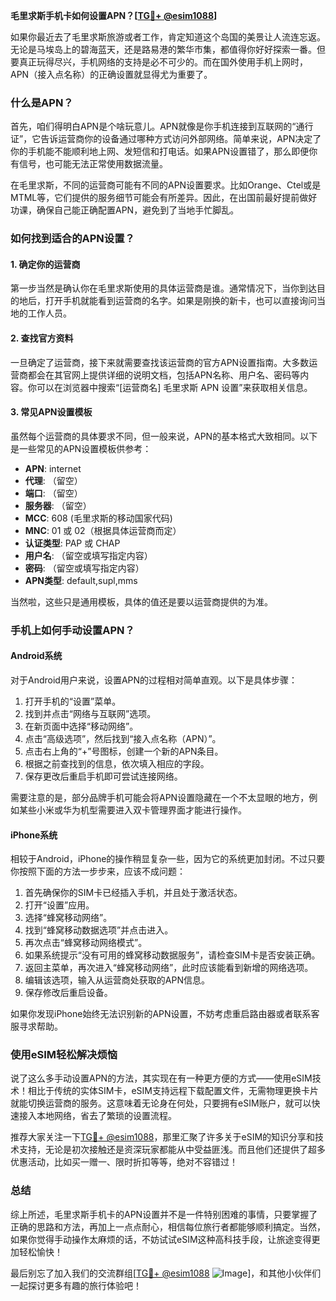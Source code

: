 **毛里求斯手机卡如何设置APN？[[TG💪+ @esim1088](https://t.me/s/esim1088)]**

如果你最近去了毛里求斯旅游或者工作，肯定知道这个岛国的美景让人流连忘返。无论是马埃岛上的碧海蓝天，还是路易港的繁华市集，都值得你好好探索一番。但要真正玩得尽兴，手机网络的支持是必不可少的。而在国外使用手机上网时，APN（接入点名称）的正确设置就显得尤为重要了。

### 什么是APN？

首先，咱们得明白APN是个啥玩意儿。APN就像是你手机连接到互联网的“通行证”，它告诉运营商你的设备通过哪种方式访问外部网络。简单来说，APN决定了你的手机能不能顺利地上网、发短信和打电话。如果APN设置错了，那么即便你有信号，也可能无法正常使用数据流量。

在毛里求斯，不同的运营商可能有不同的APN设置要求。比如Orange、Ctel或是MTML等，它们提供的服务细节可能会有所差异。因此，在出国前最好提前做好功课，确保自己能正确配置APN，避免到了当地手忙脚乱。

### 如何找到适合的APN设置？

#### 1. 确定你的运营商
第一步当然是确认你在毛里求斯使用的具体运营商是谁。通常情况下，当你到达目的地后，打开手机就能看到运营商的名字。如果是刚换的新卡，也可以直接询问当地的工作人员。

#### 2. 查找官方资料
一旦确定了运营商，接下来就需要查找该运营商的官方APN设置指南。大多数运营商都会在其官网上提供详细的说明文档，包括APN名称、用户名、密码等内容。你可以在浏览器中搜索“[运营商名] 毛里求斯 APN 设置”来获取相关信息。

#### 3. 常见APN设置模板
虽然每个运营商的具体要求不同，但一般来说，APN的基本格式大致相同。以下是一些常见的APN设置模板供参考：

- **APN**: internet
- **代理**: （留空）
- **端口**: （留空）
- **服务器**: （留空）
- **MCC**: 608 (毛里求斯的移动国家代码)
- **MNC**: 01 或 02（根据具体运营商而定）
- **认证类型**: PAP 或 CHAP
- **用户名**: （留空或填写指定内容）
- **密码**: （留空或填写指定内容）
- **APN类型**: default,supl,mms

当然啦，这些只是通用模板，具体的值还是要以运营商提供的为准。

### 手机上如何手动设置APN？

#### Android系统

对于Android用户来说，设置APN的过程相对简单直观。以下是具体步骤：

1. 打开手机的“设置”菜单。
2. 找到并点击“网络与互联网”选项。
3. 在新页面中选择“移动网络”。
4. 点击“高级选项”，然后找到“接入点名称（APN）”。
5. 点击右上角的“+”号图标，创建一个新的APN条目。
6. 根据之前查找到的信息，依次填入相应的字段。
7. 保存更改后重启手机即可尝试连接网络。

需要注意的是，部分品牌手机可能会将APN设置隐藏在一个不太显眼的地方，例如某些小米或华为机型需要进入双卡管理界面才能进行操作。

#### iPhone系统

相较于Android，iPhone的操作稍显复杂一些，因为它的系统更加封闭。不过只要你按照下面的方法一步步来，应该不成问题：

1. 首先确保你的SIM卡已经插入手机，并且处于激活状态。
2. 打开“设置”应用。
3. 选择“蜂窝移动网络”。
4. 找到“蜂窝移动数据选项”并点击进入。
5. 再次点击“蜂窝移动网络模式”。
6. 如果系统提示“没有可用的蜂窝移动数据服务”，请检查SIM卡是否安装正确。
7. 返回主菜单，再次进入“蜂窝移动网络”，此时应该能看到新增的网络选项。
8. 编辑该选项，输入从运营商处获取的APN信息。
9. 保存修改后重启设备。

如果你发现iPhone始终无法识别新的APN设置，不妨考虑重启路由器或者联系客服寻求帮助。

### 使用eSIM轻松解决烦恼

说了这么多手动设置APN的方法，其实现在有一种更方便的方式——使用eSIM技术！相比于传统的实体SIM卡，eSIM支持远程下载配置文件，无需物理更换卡片就能切换运营商的服务。这意味着无论身在何处，只要拥有eSIM账户，就可以快速接入本地网络，省去了繁琐的设置流程。

推荐大家关注一下[TG💪+ @esim1088](https://t.me/s/esim1088)，那里汇聚了许多关于eSIM的知识分享和技术支持，无论是初次接触还是资深玩家都能从中受益匪浅。而且他们还提供了超多优惠活动，比如买一赠一、限时折扣等等，绝对不容错过！

### 总结

综上所述，毛里求斯手机卡的APN设置并不是一件特别困难的事情，只要掌握了正确的思路和方法，再加上一点点耐心，相信每位旅行者都能够顺利搞定。当然，如果你觉得手动操作太麻烦的话，不妨试试eSIM这种高科技手段，让旅途变得更加轻松愉快！

最后别忘了加入我们的交流群组[[TG💪+ @esim1088](https://t.me/s/esim1088) ![Image](https://i.postimg.cc/4NQfJmqS/Snipaste-2025-05-13-00-14-12.png)]，和其他小伙伴们一起探讨更多有趣的旅行体验吧！